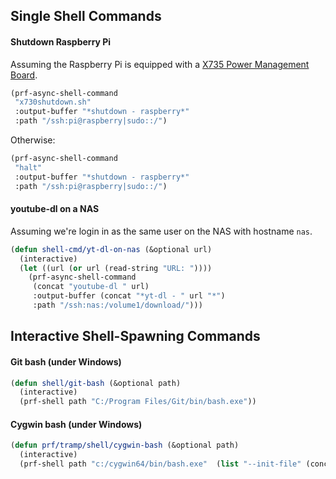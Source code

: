

## Single Shell Commands

#### Shutdown Raspberry Pi

Assuming the Raspberry Pi is equipped with a [X735 Power Management Board](http://www.suptronics.com/miniPCkits/x735_V2.0.html).

```el
(prf-async-shell-command
 "x730shutdown.sh"
 :output-buffer "*shutdown - raspberry*"
 :path "/ssh:pi@raspberry|sudo::/")
```

Otherwise:

```el
(prf-async-shell-command
 "halt"
 :output-buffer "*shutdown - raspberry*"
 :path "/ssh:pi@raspberry|sudo::/")
```

#### youtube-dl on a NAS

Assuming we're login in as the same user on the NAS with hostname `nas`.

```el
(defun shell-cmd/yt-dl-on-nas (&optional url)
  (interactive)
  (let ((url (or url (read-string "URL: "))))
    (prf-async-shell-command
     (concat "youtube-dl " url)
     :output-buffer (concat "*yt-dl - " url "*")
     :path "/ssh:nas:/volume1/download/")))
```

## Interactive Shell-Spawning Commands

#### Git bash (under Windows)

```el
(defun shell/git-bash (&optional path)
  (interactive)
  (prf-shell path "C:/Program Files/Git/bin/bash.exe"))
```

#### Cygwin bash (under Windows)

```el
(defun prf/tramp/shell/cygwin-bash (&optional path)
  (interactive)
  (prf-shell path "c:/cygwin64/bin/bash.exe"  (list "--init-file" (concat "/home/" (getenv "USERNAME") "/.bashrc"))))
```
